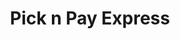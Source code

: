 ---
title: "Pick n Pay Express"
url: /durban/pick-n-pay-express-curnick-ndlovu-highway/
shop: convenience
---